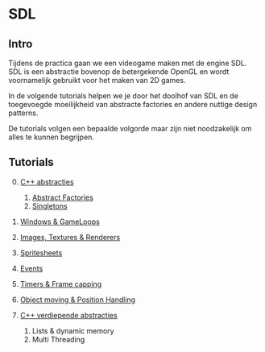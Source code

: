 # SDL
## Intro
Tijdens de practica gaan we een videogame maken met de engine SDL. SDL is een abstractie bovenop de betergekende OpenGL en wordt voornamelijk gebruikt voor het maken van 2D games.

In de volgende tutorials helpen we je door het doolhof van SDL en de toegevoegde moeilijkheid van abstracte factories en andere nuttige design patterns.

De tutorials volgen een bepaalde volgorde maar zijn niet noodzakelijk om alles te kunnen begrijpen.

## Tutorials
0. [C++ abstracties](/cpp/sdl/0-abstracties)
    1. [Abstract Factories](/cpp/sdl/0-abstracties#0-1-abstract-factories)
    2. [Singletons](/cpp/sdl/0-abstracties#0-2-singletons)

1. [Windows & GameLoops](/cpp/sdl/1-gameloop)
2. [Images, Textures & Renderers](/cpp/sdl/2-images)
3. [Spritesheets](/cpp/sdl/3-spritesheets)
4. [Events](/cpp/sdl/4-events)
5. [Timers & Frame capping](/cpp/sdl/5-timers)
6. [Object moving & Position Handling](/cpp/sdl/6-position)
7. [C++ verdiepende abstracties](/cpp/sdl/7-abstracties2)
    1. Lists & dynamic memory
    2. Multi Threading